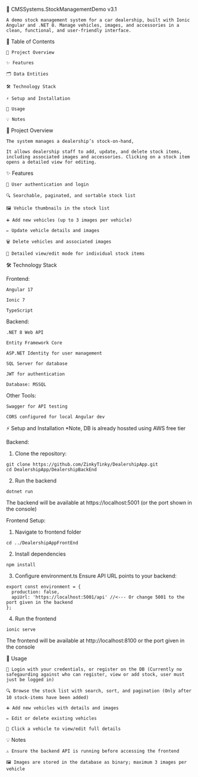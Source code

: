 🚗 CMSSystems.StockManagementDemo v3.1

    A demo stock management system for a car dealership, built with Ionic Angular and .NET 8. Manage vehicles, images, and accessories in a clean, functional, and user-friendly interface.

📖 Table of Contents

    🚀 Project Overview
  
    ✨ Features
  
    🗂️ Data Entities
  
    🛠️ Technology Stack
  
    ⚡ Setup and Installation
  
    📝 Usage
  
    💡 Notes

🚀 Project Overview

    The system manages a dealership’s stock-on-hand,
  
    It allows dealership staff to add, update, and delete stock items, including associated images and accessories. Clicking on a stock item opens a detailed view for editing.

  
✨ Features

    🔐 User authentication and login
    
    🔍 Searchable, paginated, and sortable stock list
    
    🖼️ Vehicle thumbnails in the stock list
    
    ➕ Add new vehicles (up to 3 images per vehicle)
    
    ✏️ Update vehicle details and images
    
    🗑️ Delete vehicles and associated images
    
    📄 Detailed view/edit mode for individual stock items

🛠️ Technology Stack

  Frontend:

    Angular 17
    
    Ionic 7
    
    TypeScript
    
  Backend:
  
    .NET 8 Web API
    
    Entity Framework Core
    
    ASP.NET Identity for user management
    
    SQL Server for database
    
    JWT for authentication
      
    Database: MSSQL
  Other Tools:

    Swagger for API testing
    
    CORS configured for local Angular dev

⚡ Setup and Installation
 *Note, DB is already hossted using AWS free tier
 
 Backend:
  1. Clone the repository:
  
    git clone https://github.com/ZinkyTinky/DealershipApp.git
    cd DealershipApp/DealershipBackEnd

  2. Run the backend

    dotnet run


  The backend will be available at https://localhost:5001 (or the port shown in the console)
  
  Frontend Setup:
  
  1. Navigate to frontend folder

    cd ../DealershipAppFrontEnd


  2. Install dependencies

    npm install


  3. Configure environment.ts
  Ensure API URL points to your backend:

    export const environment = {
      production: false,
      apiUrl: 'https://localhost:5001/api' //<--- Or change 5001 to the port given in the backend
    };


  4. Run the frontend

    ionic serve


  The frontend will be available at http://localhost:8100 or the port given in the console
  
  

📝 Usage

    🔐 Login with your credentials, or register on the DB (Currently no safegaurding against who can register, view or add stock, user must just be logged in)
    
    🔍 Browse the stock list with search, sort, and pagination (Only after 10 stock-items have been added)
    
    ➕ Add new vehicles with details and images
    
    ✏️ Edit or delete existing vehicles
    
    📄 Click a vehicle to view/edit full details
  
💡 Notes
  
    ⚠️ Ensure the backend API is running before accessing the frontend
    
    🖼️ Images are stored in the database as binary; maximum 3 images per vehicle
